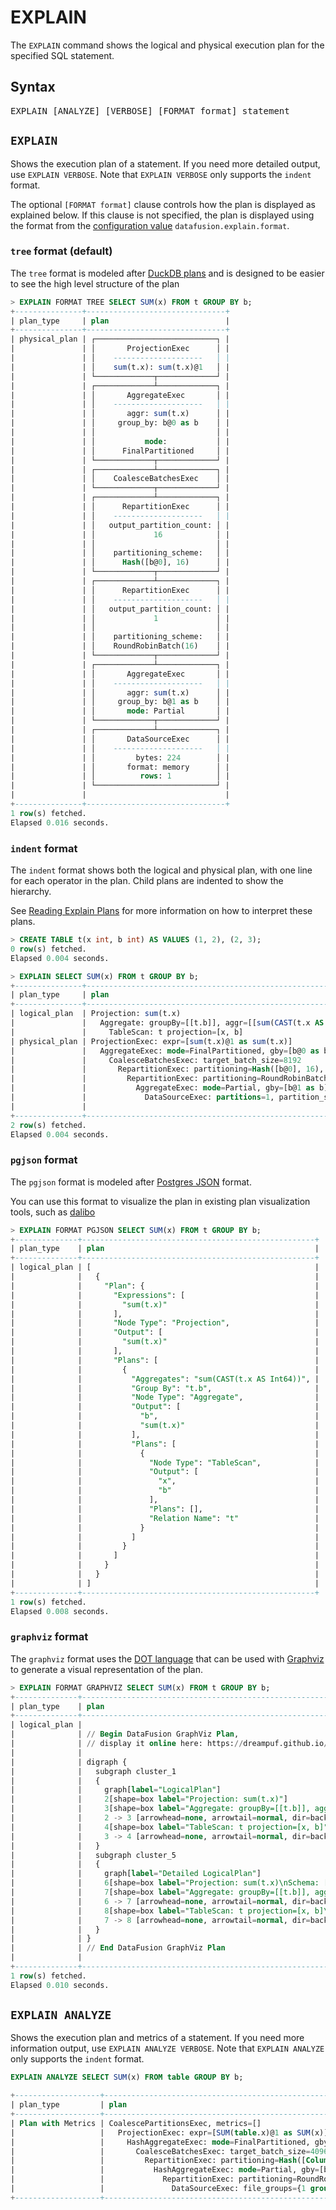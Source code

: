 <!---
  Licensed to the Apache Software Foundation (ASF) under one
  or more contributor license agreements.  See the NOTICE file
  distributed with this work for additional information
  regarding copyright ownership.  The ASF licenses this file
  to you under the Apache License, Version 2.0 (the
  "License"); you may not use this file except in compliance
  with the License.  You may obtain a copy of the License at

    http://www.apache.org/licenses/LICENSE-2.0

  Unless required by applicable law or agreed to in writing,
  software distributed under the License is distributed on an
  "AS IS" BASIS, WITHOUT WARRANTIES OR CONDITIONS OF ANY
  KIND, either express or implied.  See the License for the
  specific language governing permissions and limitations
  under the License.
-->

# EXPLAIN

The `EXPLAIN` command shows the logical and physical execution plan for the specified SQL statement.

## Syntax

<pre>
EXPLAIN [ANALYZE] [VERBOSE] [FORMAT format] statement
</pre>

## `EXPLAIN`

Shows the execution plan of a statement.
If you need more detailed output, use `EXPLAIN VERBOSE`.
Note that `EXPLAIN VERBOSE` only supports the `indent` format.

The optional `[FORMAT format]` clause controls how the plan is displayed as
explained below. If this clause is not specified, the plan is displayed using
the format from the [configuration value] `datafusion.explain.format`.

[configuration value]: ../configs.md

### `tree` format (default)

The `tree` format is modeled after [DuckDB plans] and is designed to be easier
to see the high level structure of the plan

[duckdb plans]: https://duckdb.org/docs/stable/guides/meta/explain.html

```sql
> EXPLAIN FORMAT TREE SELECT SUM(x) FROM t GROUP BY b;
+---------------+-------------------------------+
| plan_type     | plan                          |
+---------------+-------------------------------+
| physical_plan | ┌───────────────────────────┐ |
|               | │       ProjectionExec      │ |
|               | │    --------------------   │ |
|               | │    sum(t.x): sum(t.x)@1   │ |
|               | └─────────────┬─────────────┘ |
|               | ┌─────────────┴─────────────┐ |
|               | │       AggregateExec       │ |
|               | │    --------------------   │ |
|               | │       aggr: sum(t.x)      │ |
|               | │     group_by: b@0 as b    │ |
|               | │                           │ |
|               | │           mode:           │ |
|               | │      FinalPartitioned     │ |
|               | └─────────────┬─────────────┘ |
|               | ┌─────────────┴─────────────┐ |
|               | │    CoalesceBatchesExec    │ |
|               | └─────────────┬─────────────┘ |
|               | ┌─────────────┴─────────────┐ |
|               | │      RepartitionExec      │ |
|               | │    --------------------   │ |
|               | │   output_partition_count: │ |
|               | │             16            │ |
|               | │                           │ |
|               | │    partitioning_scheme:   │ |
|               | │      Hash([b@0], 16)      │ |
|               | └─────────────┬─────────────┘ |
|               | ┌─────────────┴─────────────┐ |
|               | │      RepartitionExec      │ |
|               | │    --------------------   │ |
|               | │   output_partition_count: │ |
|               | │             1             │ |
|               | │                           │ |
|               | │    partitioning_scheme:   │ |
|               | │    RoundRobinBatch(16)    │ |
|               | └─────────────┬─────────────┘ |
|               | ┌─────────────┴─────────────┐ |
|               | │       AggregateExec       │ |
|               | │    --------------------   │ |
|               | │       aggr: sum(t.x)      │ |
|               | │     group_by: b@1 as b    │ |
|               | │       mode: Partial       │ |
|               | └─────────────┬─────────────┘ |
|               | ┌─────────────┴─────────────┐ |
|               | │       DataSourceExec      │ |
|               | │    --------------------   │ |
|               | │         bytes: 224        │ |
|               | │       format: memory      │ |
|               | │          rows: 1          │ |
|               | └───────────────────────────┘ |
|               |                               |
+---------------+-------------------------------+
1 row(s) fetched.
Elapsed 0.016 seconds.
```

### `indent` format

The `indent` format shows both the logical and physical plan, with one line for
each operator in the plan. Child plans are indented to show the hierarchy.

See [Reading Explain Plans](../explain-usage.md) for more information on how to interpret these plans.

```sql
> CREATE TABLE t(x int, b int) AS VALUES (1, 2), (2, 3);
0 row(s) fetched.
Elapsed 0.004 seconds.

> EXPLAIN SELECT SUM(x) FROM t GROUP BY b;
+---------------+-------------------------------------------------------------------------------+
| plan_type     | plan                                                                          |
+---------------+-------------------------------------------------------------------------------+
| logical_plan  | Projection: sum(t.x)                                                          |
|               |   Aggregate: groupBy=[[t.b]], aggr=[[sum(CAST(t.x AS Int64))]]                |
|               |     TableScan: t projection=[x, b]                                            |
| physical_plan | ProjectionExec: expr=[sum(t.x)@1 as sum(t.x)]                                 |
|               |   AggregateExec: mode=FinalPartitioned, gby=[b@0 as b], aggr=[sum(t.x)]       |
|               |     CoalesceBatchesExec: target_batch_size=8192                               |
|               |       RepartitionExec: partitioning=Hash([b@0], 16), input_partitions=16      |
|               |         RepartitionExec: partitioning=RoundRobinBatch(16), input_partitions=1 |
|               |           AggregateExec: mode=Partial, gby=[b@1 as b], aggr=[sum(t.x)]        |
|               |             DataSourceExec: partitions=1, partition_sizes=[1]                 |
|               |                                                                               |
+---------------+-------------------------------------------------------------------------------+
2 row(s) fetched.
Elapsed 0.004 seconds.
```

### `pgjson` format

The `pgjson` format is modeled after [Postgres JSON] format.

You can use this format to visualize the plan in existing plan visualization
tools, such as [dalibo]

[postgres json]: https://www.postgresql.org/docs/current/sql-explain.html
[dalibo]: https://explain.dalibo.com/

```sql
> EXPLAIN FORMAT PGJSON SELECT SUM(x) FROM t GROUP BY b;
+--------------+----------------------------------------------------+
| plan_type    | plan                                               |
+--------------+----------------------------------------------------+
| logical_plan | [                                                  |
|              |   {                                                |
|              |     "Plan": {                                      |
|              |       "Expressions": [                             |
|              |         "sum(t.x)"                                 |
|              |       ],                                           |
|              |       "Node Type": "Projection",                   |
|              |       "Output": [                                  |
|              |         "sum(t.x)"                                 |
|              |       ],                                           |
|              |       "Plans": [                                   |
|              |         {                                          |
|              |           "Aggregates": "sum(CAST(t.x AS Int64))", |
|              |           "Group By": "t.b",                       |
|              |           "Node Type": "Aggregate",                |
|              |           "Output": [                              |
|              |             "b",                                   |
|              |             "sum(t.x)"                             |
|              |           ],                                       |
|              |           "Plans": [                               |
|              |             {                                      |
|              |               "Node Type": "TableScan",            |
|              |               "Output": [                          |
|              |                 "x",                               |
|              |                 "b"                                |
|              |               ],                                   |
|              |               "Plans": [],                         |
|              |               "Relation Name": "t"                 |
|              |             }                                      |
|              |           ]                                        |
|              |         }                                          |
|              |       ]                                            |
|              |     }                                              |
|              |   }                                                |
|              | ]                                                  |
+--------------+----------------------------------------------------+
1 row(s) fetched.
Elapsed 0.008 seconds.
```

### `graphviz` format

The `graphviz` format uses the [DOT language] that can be used with [Graphviz] to
generate a visual representation of the plan.

[dot language]: https://graphviz.org/doc/info/lang.html
[graphviz]: https://graphviz.org/

```sql
> EXPLAIN FORMAT GRAPHVIZ SELECT SUM(x) FROM t GROUP BY b;
+--------------+------------------------------------------------------------------------------------------------------------------------------+
| plan_type    | plan                                                                                                                         |
+--------------+------------------------------------------------------------------------------------------------------------------------------+
| logical_plan |                                                                                                                              |
|              | // Begin DataFusion GraphViz Plan,                                                                                           |
|              | // display it online here: https://dreampuf.github.io/GraphvizOnline                                                         |
|              |                                                                                                                              |
|              | digraph {                                                                                                                    |
|              |   subgraph cluster_1                                                                                                         |
|              |   {                                                                                                                          |
|              |     graph[label="LogicalPlan"]                                                                                               |
|              |     2[shape=box label="Projection: sum(t.x)"]                                                                                |
|              |     3[shape=box label="Aggregate: groupBy=[[t.b]], aggr=[[sum(CAST(t.x AS Int64))]]"]                                        |
|              |     2 -> 3 [arrowhead=none, arrowtail=normal, dir=back]                                                                      |
|              |     4[shape=box label="TableScan: t projection=[x, b]"]                                                                      |
|              |     3 -> 4 [arrowhead=none, arrowtail=normal, dir=back]                                                                      |
|              |   }                                                                                                                          |
|              |   subgraph cluster_5                                                                                                         |
|              |   {                                                                                                                          |
|              |     graph[label="Detailed LogicalPlan"]                                                                                      |
|              |     6[shape=box label="Projection: sum(t.x)\nSchema: [sum(t.x):Int64;N]"]                                                    |
|              |     7[shape=box label="Aggregate: groupBy=[[t.b]], aggr=[[sum(CAST(t.x AS Int64))]]\nSchema: [b:Int32;N, sum(t.x):Int64;N]"] |
|              |     6 -> 7 [arrowhead=none, arrowtail=normal, dir=back]                                                                      |
|              |     8[shape=box label="TableScan: t projection=[x, b]\nSchema: [x:Int32;N, b:Int32;N]"]                                      |
|              |     7 -> 8 [arrowhead=none, arrowtail=normal, dir=back]                                                                      |
|              |   }                                                                                                                          |
|              | }                                                                                                                            |
|              | // End DataFusion GraphViz Plan                                                                                              |
|              |                                                                                                                              |
+--------------+------------------------------------------------------------------------------------------------------------------------------+
1 row(s) fetched.
Elapsed 0.010 seconds.
```

## `EXPLAIN ANALYZE`

Shows the execution plan and metrics of a statement. If you need more
information output, use `EXPLAIN ANALYZE VERBOSE`. Note that `EXPLAIN ANALYZE`
only supports the `indent` format.

```sql
EXPLAIN ANALYZE SELECT SUM(x) FROM table GROUP BY b;

+-------------------+-----------------------------------------------------------------------------------------------------------------------------------------------------------+
| plan_type         | plan                                                                                                                                                      |
+-------------------+-----------------------------------------------------------------------------------------------------------------------------------------------------------+
| Plan with Metrics | CoalescePartitionsExec, metrics=[]                                                                                                                        |
|                   |   ProjectionExec: expr=[SUM(table.x)@1 as SUM(x)], metrics=[]                                                                                             |
|                   |     HashAggregateExec: mode=FinalPartitioned, gby=[b@0 as b], aggr=[SUM(x)], metrics=[outputRows=2]                                                       |
|                   |       CoalesceBatchesExec: target_batch_size=4096, metrics=[]                                                                                             |
|                   |         RepartitionExec: partitioning=Hash([Column { name: "b", index: 0 }], 16), metrics=[sendTime=839560, fetchTime=122528525, repartitionTime=5327877] |
|                   |           HashAggregateExec: mode=Partial, gby=[b@1 as b], aggr=[SUM(x)], metrics=[outputRows=2]                                                          |
|                   |             RepartitionExec: partitioning=RoundRobinBatch(16), metrics=[fetchTime=5660489, repartitionTime=0, sendTime=8012]                              |
|                   |               DataSourceExec: file_groups={1 group: [[/tmp/table.csv]]}, has_header=false, metrics=[]                                                        |
+-------------------+-----------------------------------------------------------------------------------------------------------------------------------------------------------+
```
